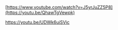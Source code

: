 [https://www.youtube.com/watch?v=J5yrJuZZ5P8](https://youtu.be/QhawTgVewpk)


https://youtu.be/UDWk6uiSVic
